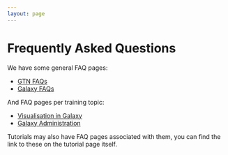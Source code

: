 ```yaml
---
layout: page
---
```



# Frequently Asked Questions

We have some general FAQ pages:

- [GTN FAQs]({{site.baseurl}}/faqs/gtn/)
- [Galaxy FAQs]({{site.baseurl}}/faqs/galaxy/)


And FAQ pages per training topic:

- [Visualisation in Galaxy]({{site.baseurl}}/topics/visualisation/faqs/)
- [Galaxy Administration]({{site.baseurl}}/topics/admin/faqs/)

Tutorials may also have FAQ pages associated with them, you can find the link to these on the tutorial page itself.

